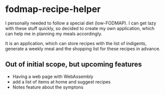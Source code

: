 # fodmap-recipe-helper
I personally needed to follow a special diet (low-FODMAP). I can get lazy with these stuff quickly, so decided to create my own application, which can help me in planning my meals accordingly.

It is an application, which can store recipes with the list of indigents, generate a weekly meal and the shopping list for these recipes in advance.

## Out of initial scope, but upcoming features

- Having a web page with WebAssembly
- add a list of items at home and suggest recipes
- Notes feature about the symptons
